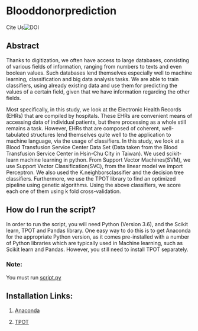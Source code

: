 # Blooddonorprediction
Cite Us![![DOI](https://zenodo.org/badge/114982988.svg)](https://zenodo.org/badge/latestdoi/114982988)

## Abstract
Thanks to digitization, we often have access to large databases, consisting of various fields of information, ranging from numbers to texts and even boolean values. Such databases lend themselves especially well to machine learning, classification and big data analysis tasks. We are able to train classifiers, using already existing data and use them for predicting the values of a certain field, given that we have information regarding the other fields. 
 
Most specifically, in this study, we look at the Electronic Health Records (EHRs) that are compiled by hospitals. These EHRs are convenient means of accessing data of individual patients, but there processing as a whole still remains a task. However, EHRs that are composed of coherent, well-tabulated structures lend themselves quite well to the application to machine language, via the usage of classifiers. In this study, we look at a Blood Transfusion Service Center Data Set (Data taken from the Blood Transfusion Service Center in Hsin-Chu City in Taiwan). We used scikit-learn machine learning in python. From Support Vector Machines(SVM), we use Support Vector Classification(SVC), from the linear model we import Perceptron. We also used the K.neighborsclassifier and the decision tree classifiers. Furthermore, we use the TPOT library to find an optimized pipeline using genetic algorithms. Using the above classifiers, we score each one of them using k fold cross-validation. 
## How do I run the script?
In order to run the script, you will need Python (Version 3.6), and the Scikit learn, TPOT and Pandas library. One easy way to do this is to get Anaconda for the appropriate Python version, as it comes pre-installed with a number of Python libraries which are typically used in Machine learning, such as Scikit learn and Pandas. However, you still need to install TPOT separately.
### Note:
You must run [script.py](https://github.com/ritabratamaiti/Blooddonorprediction/blob/master/script.py)
## Installation Links:
1. [Anaconda](https://www.anaconda.com/download/)

2. [TPOT](https://epistasislab.github.io/tpot/installing/)
